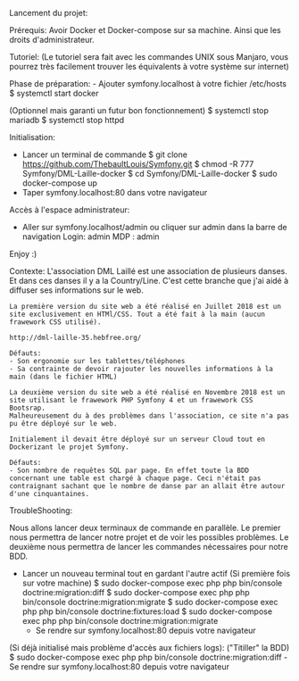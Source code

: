 Lancement du projet:

Prérequis: Avoir Docker et Docker-compose sur sa machine. Ainsi que les droits d'administrateur.

Tutoriel:
(Le tutoriel sera fait avec les commandes UNIX sous Manjaro, vous pourrez très facilement trouver les équivalents à votre système sur internet)

Phase de préparation:
    - Ajouter symfony.localhost à votre fichier /etc/hosts
    $ systemctl start docker

(Optionnel mais garanti un futur bon fonctionnement)
    $ systemctl stop mariadb
    $ systemctl stop httpd

Initialisation:

- Lancer un terminal de commande
$ git clone https://github.com/ThebaultLouis/Symfony.git
$ chmod -R 777 Symfony/DML-Laille-docker
$ cd Symfony/DML-Laille-docker
$ sudo docker-compose up
- Taper symfony.localhost:80 dans votre navigateur

Accès à l'espace administrateur:
- Aller sur symfony.localhost/admin ou cliquer sur admin dans la barre de navigation
Login: admin 
MDP : admin

Enjoy :)

Contexte:
    L'association DML Laillé est une association de plusieurs danses. Et dans ces danses il y a la Country/Line. C'est cette branche que j'ai aidé à diffuser ses informations sur le web.
    
    La première version du site web a été réalisé en Juillet 2018 est un site exclusivement en HTMl/CSS. Tout a été fait à la main (aucun frawework CSS utilisé).
    
    http://dml-laille-35.hebfree.org/
    
    Défauts:
    - Son ergonomie sur les tablettes/téléphones
    - Sa contrainte de devoir rajouter les nouvelles informations à la main (dans le fichier HTML)
    
    La deuxième version du site web a été réalisé en Novembre 2018 est un site utilisant le frawework PHP Symfony 4 et un frawework CSS Bootsrap.
    Malheureusement du à des problèmes dans l'association, ce site n'a pas pu être déployé sur le web.
    
    Initialement il devait être déployé sur un serveur Cloud tout en Dockerizant le projet Symfony.
    
    Défauts:
    - Son nombre de requêtes SQL par page. En effet toute la BDD concernant une table est chargé à chaque page. Ceci n'était pas contraignant sachant que le nombre de danse par an allait être autour d'une cinquantaines.

    

TroubleShooting:

Nous allons lancer deux terminaux de commande en parallèle. Le premier nous permettra de lancer notre projet et de voir les possibles problèmes. Le deuxième nous permettra de lancer les commandes nécessaires pour notre BDD.

- Lancer un nouveau terminal tout en gardant l'autre actif
(Si première fois sur votre machine)
    $ sudo docker-compose exec php php bin/console doctrine:migration:diff
    $ sudo docker-compose exec php php bin/console doctrine:migration:migrate
    $ sudo docker-compose exec php php bin/console doctrine:fixtures:load
    $ sudo docker-compose exec php php bin/console doctrine:migration:migrate
    - Se rendre sur symfony.localhost:80 depuis votre navigateur
    
(Si déjà initialisé mais problème d'accès aux fichiers logs):
    ("Titiller" la BDD)
    $ sudo docker-compose exec php php bin/console doctrine:migration:diff
    - Se rendre sur symfony.localhost:80 depuis votre navigateur
